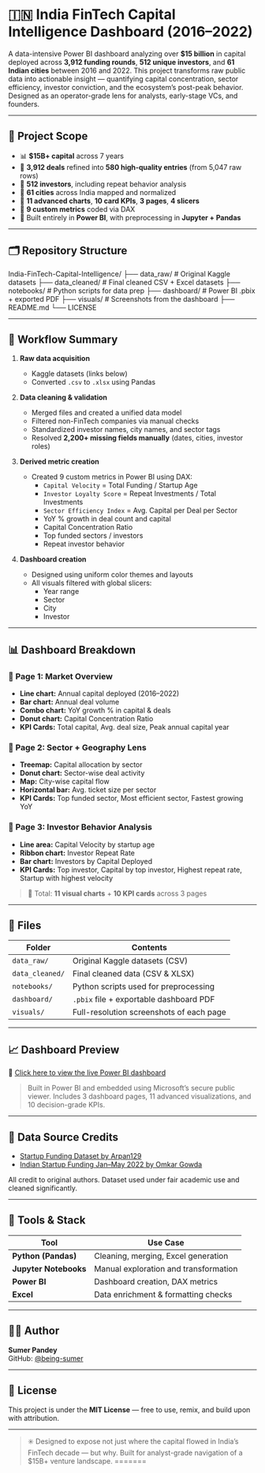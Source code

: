 # 🇮🇳 India FinTech Capital Intelligence Dashboard (2016–2022)

A data-intensive Power BI dashboard analyzing over **$15 billion** in capital deployed across **3,912 funding rounds**, **512 unique investors**, and **61 Indian cities** between 2016 and 2022. This project transforms raw public data into actionable insight — quantifying capital concentration, sector efficiency, investor conviction, and the ecosystem’s post-peak behavior. Designed as an operator-grade lens for analysts, early-stage VCs, and founders.

---

## 📌 Project Scope

- 📊 **$15B+ capital** across 7 years  
- 🧾 **3,912 deals** refined into **580 high-quality entries** (from 5,047 raw rows)  
- 👥 **512 investors**, including repeat behavior analysis  
- 🌆 **61 cities** across India mapped and normalized  
- 🧠 **11 advanced charts**, **10 card KPIs**, **3 pages**, **4 slicers**  
- 🧪 **9 custom metrics** coded via DAX  
- 🎯 Built entirely in **Power BI**, with preprocessing in **Jupyter + Pandas**

---

## 🗂 Repository Structure
India-FinTech-Capital-Intelligence/
├── data_raw/ # Original Kaggle datasets
├── data_cleaned/ # Final cleaned CSV + Excel datasets
├── notebooks/ # Python scripts for data prep
├── dashboard/ # Power BI .pbix + exported PDF
├── visuals/ # Screenshots from the dashboard
├── README.md
└── LICENSE


---

## 🔄 Workflow Summary

1. **Raw data acquisition**  
   - Kaggle datasets (links below)  
   - Converted `.csv` to `.xlsx` using Pandas

2. **Data cleaning & validation**  
   - Merged files and created a unified data model  
   - Filtered non-FinTech companies via manual checks  
   - Standardized investor names, city names, and sector tags  
   - Resolved **2,200+ missing fields manually** (dates, cities, investor roles)

3. **Derived metric creation**  
   - Created 9 custom metrics in Power BI using DAX:
     - `Capital Velocity` = Total Funding / Startup Age
     - `Investor Loyalty Score` = Repeat Investments / Total Investments
     - `Sector Efficiency Index` = Avg. Capital per Deal per Sector
     - YoY % growth in deal count and capital
     - Capital Concentration Ratio
     - Top funded sectors / investors
     - Repeat investor behavior

4. **Dashboard creation**  
   - Designed using uniform color themes and layouts  
   - All visuals filtered with global slicers:
     - Year range  
     - Sector  
     - City  
     - Investor

---

## 📊 Dashboard Breakdown

### 📘 Page 1: Market Overview
- **Line chart:** Annual capital deployed (2016–2022)
- **Bar chart:** Annual deal volume
- **Combo chart:** YoY growth % in capital & deals
- **Donut chart:** Capital Concentration Ratio
- **KPI Cards:** Total capital, Avg. deal size, Peak annual capital year

### 🧭 Page 2: Sector + Geography Lens
- **Treemap:** Capital allocation by sector
- **Donut chart:** Sector-wise deal activity
- **Map:** City-wise capital flow
- **Horizontal bar:** Avg. ticket size per sector
- **KPI Cards:** Top funded sector, Most efficient sector, Fastest growing YoY

### 🧠 Page 3: Investor Behavior Analysis
- **Line area:** Capital Velocity by startup age
- **Ribbon chart:** Investor Repeat Rate
- **Bar chart:** Investors by Capital Deployed
- **KPI Cards:** Top investor, Capital by top investor, Highest repeat rate, Startup with highest velocity

> 🧮 Total: **11 visual charts** + **10 KPI cards** across 3 pages

---

## 📂 Files

| Folder        | Contents                                   |
|---------------|--------------------------------------------|
| `data_raw/`     | Original Kaggle datasets (CSV)             |
| `data_cleaned/` | Final cleaned data (CSV & XLSX)            |
| `notebooks/`    | Python scripts used for preprocessing      |
| `dashboard/`    | `.pbix` file + exportable dashboard PDF    |
| `visuals/`      | Full-resolution screenshots of each page   |

---

## 📈 Dashboard Preview

🚀 [Click here to view the live Power BI dashboard]([https://app.powerbi.com/view?r=eyJrIjoiYTQyNjdlZTItODIyZC00MDlhLTgyNDMtMDExMTY0NzEyZjEyIiwidCI6ImUxMGQ5NTc4LWRlNTgtNDUyZC1iMmJiLTY1NGFjZGM5ZmZiNyJ9&embedImagePlaceholder=true&pageName=40555558702dc442ef44](https://app.powerbi.com/view?r=eyJrIjoiYTQyNjdlZTItODIyZC00MDlhLTgyNDMtMDExMTY0NzEyZjEyIiwidCI6ImUxMGQ5NTc4LWRlNTgtNDUyZC1iMmJiLTY1NGFjZGM5ZmZiNyJ9&embedImagePlaceholder=true))

> Built in Power BI and embedded using Microsoft’s secure public viewer. Includes 3 dashboard pages, 11 advanced visualizations, and 10 decision-grade KPIs.


---

## 📎 Data Source Credits

- [Startup Funding Dataset by Arpan129](https://www.kaggle.com/datasets/arpan129/startups-funding-dataset?resource=download)
- [Indian Startup Funding Jan–May 2022 by Omkar Gowda](https://www.kaggle.com/datasets/omkargowda/indian-startups-funding-data-januarymay-2022)

All credit to original authors. Dataset used under fair academic use and cleaned significantly.

---

## 🧪 Tools & Stack

| Tool        | Use Case                            |
|-------------|-------------------------------------|
| **Python (Pandas)** | Cleaning, merging, Excel generation  |
| **Jupyter Notebooks** | Manual exploration and transformation |
| **Power BI** | Dashboard creation, DAX metrics     |
| **Excel** | Data enrichment & formatting checks   |

---

## 👨‍💻 Author

**Sumer Pandey**  
GitHub: [@being-sumer](https://github.com/being-sumer)

---

## 🪪 License

This project is under the **MIT License** — free to use, remix, and build upon with attribution.

---

> ✳️ Designed to expose not just where the capital flowed in India’s FinTech decade — but why. Built for analyst-grade navigation of a $15B+ venture landscape.
=======

